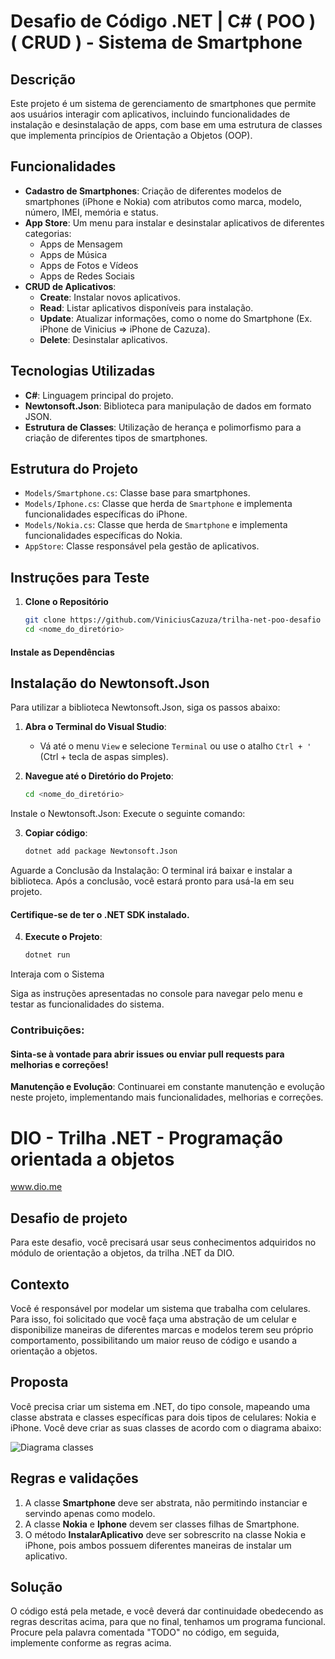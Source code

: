 # Desafio de Código .NET | C# ( POO ) ( CRUD ) - Sistema de Smartphone

## Descrição
Este projeto é um sistema de gerenciamento de smartphones que permite aos usuários interagir com aplicativos, incluindo funcionalidades de instalação e desinstalação de apps, com base em uma estrutura de classes que implementa princípios de Orientação a Objetos (OOP).

## Funcionalidades
- **Cadastro de Smartphones**: Criação de diferentes modelos de smartphones (iPhone e Nokia) com atributos como marca, modelo, número, IMEI, memória e status.
- **App Store**: Um menu para instalar e desinstalar aplicativos de diferentes categorias:
  - Apps de Mensagem
  - Apps de Música
  - Apps de Fotos e Vídeos
  - Apps de Redes Sociais
- **CRUD de Aplicativos**: 
  - **Create**: Instalar novos aplicativos.
  - **Read**: Listar aplicativos disponíveis para instalação.
  - **Update**: Atualizar informações, como o nome do Smartphone (Ex. iPhone de Vinicius => iPhone de Cazuza).
  - **Delete**: Desinstalar aplicativos.

## Tecnologias Utilizadas
- **C#**: Linguagem principal do projeto.
- **Newtonsoft.Json**: Biblioteca para manipulação de dados em formato JSON.
- **Estrutura de Classes**: Utilização de herança e polimorfismo para a criação de diferentes tipos de smartphones.

## Estrutura do Projeto
- `Models/Smartphone.cs`: Classe base para smartphones.
- `Models/Iphone.cs`: Classe que herda de `Smartphone` e implementa funcionalidades específicas do iPhone.
- `Models/Nokia.cs`: Classe que herda de `Smartphone` e implementa funcionalidades específicas do Nokia.
- `AppStore`: Classe responsável pela gestão de aplicativos.

## Instruções para Teste
1. **Clone o Repositório**
   ```bash
   git clone https://github.com/ViniciusCazuza/trilha-net-poo-desafio
   cd <nome_do_diretório>

#### Instale as Dependências
## Instalação do Newtonsoft.Json

Para utilizar a biblioteca Newtonsoft.Json, siga os passos abaixo:

1. **Abra o Terminal do Visual Studio**:
   - Vá até o menu `View` e selecione `Terminal` ou use o atalho `Ctrl + '` (Ctrl + tecla de aspas simples).

2. **Navegue até o Diretório do Projeto**:
   ```bash
   cd <nome_do_diretório>
Instale o Newtonsoft.Json: Execute o seguinte comando:


3. **Copiar código**:
    ```bash
    dotnet add package Newtonsoft.Json
Aguarde a Conclusão da Instalação: O terminal irá baixar e instalar a biblioteca. Após a conclusão, você estará pronto para usá-la em seu projeto.

#### Certifique-se de ter o .NET SDK instalado.

4. **Execute o Projeto**:
    ```bash
    dotnet run
Interaja com o Sistema

Siga as instruções apresentadas no console para navegar pelo menu e testar as funcionalidades do sistema.

### Contribuições:
#### Sinta-se à vontade para abrir issues ou enviar pull requests para melhorias e correções!

**Manutenção e Evolução**:
Continuarei em constante manutenção e evolução neste projeto, implementando mais funcionalidades, melhorias e correções.

##

# DIO - Trilha .NET - Programação orientada a objetos
www.dio.me

## Desafio de projeto
Para este desafio, você precisará usar seus conhecimentos adquiridos no módulo de orientação a objetos, da trilha .NET da DIO.

## Contexto
Você é responsável por modelar um sistema que trabalha com celulares. Para isso, foi solicitado que você faça uma abstração de um celular e disponibilize maneiras de diferentes marcas e modelos terem seu próprio comportamento, possibilitando um maior reuso de código e usando a orientação a objetos.

## Proposta
Você precisa criar um sistema em .NET, do tipo console, mapeando uma classe abstrata e classes específicas para dois tipos de celulares: Nokia e iPhone. 
Você deve criar as suas classes de acordo com o diagrama abaixo:

![Diagrama classes](Imagens/diagrama.png)

## Regras e validações
1. A classe **Smartphone** deve ser abstrata, não permitindo instanciar e servindo apenas como modelo.
2. A classe **Nokia** e **Iphone** devem ser classes filhas de Smartphone.
3. O método **InstalarAplicativo** deve ser sobrescrito na classe Nokia e iPhone, pois ambos possuem diferentes maneiras de instalar um aplicativo.

## Solução
O código está pela metade, e você deverá dar continuidade obedecendo as regras descritas acima, para que no final, tenhamos um programa funcional. Procure pela palavra comentada "TODO" no código, em seguida, implemente conforme as regras acima.